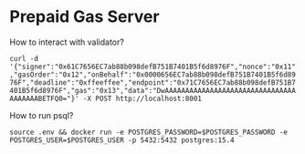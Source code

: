 # Prepaid Gas Server

How to interact with validator?

`curl -d '{"signer":"0x61C7656EC7ab88b098defB751B7401B5f6d8976F","nonce":"0x11","gasOrder":"0x12","onBehalf":"0x0000656EC7ab88b098defB751B7401B5f6d8976F","deadline":"0xffeeffee","endpoint":"0x71C7656EC7ab88b098defB751B7401B5f6d8976F","gas":"0x13","data":"DwAAAAAAAAAAAAAAAAAAAAAAAAAAAAAAAAAAAAAAABETFQ0="}' -X POST http://localhost:8001`

How to run psql?

`source .env && docker run -e POSTGRES_PASSWORD=$POSTGRES_PASSWORD -e POSTGRES_USER=$POSTGRES_USER -p 5432:5432 postgres:15.4`